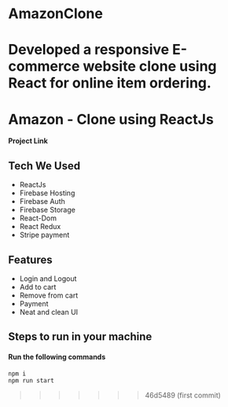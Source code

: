 
# AmazonClone
 Developed a responsive E-commerce website clone using React for online item ordering.
=======

# Amazon - Clone using ReactJs

**Project Link** 

## Tech We Used

- ReactJs
- Firebase Hosting
- Firebase Auth
- Firebase Storage
- React-Dom
- React Redux
- Stripe payment

## Features

- Login and Logout
- Add to cart
- Remove from cart
- Payment 
- Neat and clean UI

## Steps to run in your machine

#### Run the following commands
```
npm i
npm run start
```





>>>>>>> 46d5489 (first commit)
